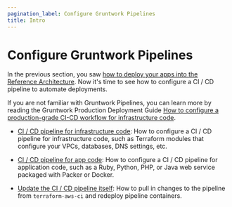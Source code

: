 ```yaml
---
pagination_label: Configure Gruntwork Pipelines
title: Intro
---
```


# Configure Gruntwork Pipelines

In the previous section, you saw [how to deploy your apps into the Reference Architecture](../03-deploy-apps/01-intro.md). Now it's
time to see how to configure a CI / CD pipeline to automate deployments.

If you are not familiar with Gruntwork Pipelines, you can learn more by reading the Gruntwork Production Deployment Guide
[How to configure a production-grade CI-CD workflow for infrastructure
code](https://gruntwork.io/guides/automations/how-to-configure-a-production-grade-ci-cd-setup-for-apps-and-infrastructure-code/).

* [CI / CD pipeline for infrastructure code](./02-ci--cd-pipeline-for-infrastructure-code.md): How to configure a CI / CD
  pipeline for infrastructure code, such as Terraform modules that configure your VPCs, databases, DNS settings, etc.

* [CI / CD pipeline for app code](./03-ci--cd-pipeline-for-app-code.md): How to configure a CI / CD pipeline for application
  code, such as a Ruby, Python, PHP, or Java web service packaged with Packer or Docker.

* [Update the CI / CD pipeline itself](./04-update-the-ci--cd-pipeline-itself.md): How to pull in changes to the pipeline from
  `terraform-aws-ci` and redeploy pipeline containers.


<!-- ##DOCS-SOURCER-START
{"sourcePlugin":"Local File Copier","hash":"650db08ac5b0d1c348b098d8b887c097"}
##DOCS-SOURCER-END -->
